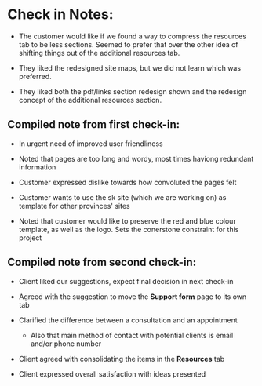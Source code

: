 # Check in Notes:

* The customer would like if we found a way to compress the resources tab to be less sections. Seemed to prefer that over the other idea of shifting things out of the additional resources tab.

* They liked the redesigned site maps, but we did not learn which was preferred.

* They liked both the pdf/links section redesign shown and the redesign concept of the additional resources section.

## Compiled note from first check-in:

* In urgent need of improved user friendliness

* Noted that pages are too long and wordy, most times haviong redundant information

* Customer expressed dislike towards how convoluted the pages felt

* Customer wants to use the sk site (which we are working on) as template for other provinces' sites

* Noted that customer would like to preserve the red and blue colour template, as well as the logo. Sets the conerstone constraint for this project

## Compiled note from second check-in:

* Client liked our suggestions, expect final decision in next check-in

* Agreed with the suggestion to move the **Support form** page to its own tab

* Clarified the difference between a consultation and an appointment

    * Also that main method of contact with potential clients is email and/or phone number

* Client agreed with consolidating the items in the **Resources** tab

* Client expressed overall satisfaction with ideas presented


